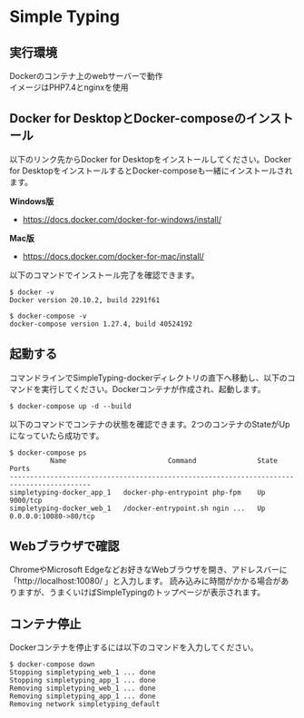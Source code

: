 # Simple Typing

## 実行環境
Dockerのコンテナ上のwebサーバーで動作  
イメージはPHP7.4とnginxを使用

## Docker for DesktopとDocker-composeのインストール
以下のリンク先からDocker for Desktopをインストールしてください。Docker for DesktopをインストールするとDocker-composeも一緒にインストールされます。

**Windows版**
* https://docs.docker.com/docker-for-windows/install/

**Mac版**
* https://docs.docker.com/docker-for-mac/install/


以下のコマンドでインストール完了を確認できます。
```
$ docker -v
Docker version 20.10.2, build 2291f61

$ docker-compose -v
docker-compose version 1.27.4, build 40524192
```

## 起動する
コマンドラインでSimpleTyping-dockerディレクトリの直下へ移動し、以下のコマンドを実行してください。Dockerコンテナが作成され、起動します。
```
$ docker-compose up -d --build
```

以下のコマンドでコンテナの状態を確認できます。2つのコンテナのStateがUpになっていたら成功です。
```
$ docker-compose ps
          Name                         Command               State           Ports
------------------------------------------------------------------------------------------
simpletyping-docker_app_1   docker-php-entrypoint php-fpm    Up      9000/tcp
simpletyping-docker_web_1   /docker-entrypoint.sh ngin ...   Up      0.0.0.0:10080->80/tcp
```

## Webブラウザで確認
ChromeやMicrosoft Edgeなどお好きなWebブラウザを開き、アドレスバーに「http://localhost:10080/ 」と入力します。
読み込みに時間がかかる場合がありますが、うまくいけばSimpleTypingのトップページが表示されます。

## コンテナ停止
Dockerコンテナを停止するには以下のコマンドを入力してください。
```
$ docker-compose down
Stopping simpletyping_web_1 ... done
Stopping simpletyping_app_1 ... done
Removing simpletyping_web_1 ... done
Removing simpletyping_app_1 ... done
Removing network simpletyping_default
```
